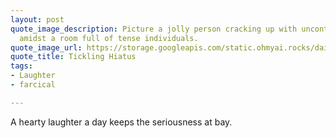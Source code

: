 ```yaml
---
layout: post
quote_image_description: Picture a jolly person cracking up with uncontrollable laughter
  amidst a room full of tense individuals.
quote_image_url: https://storage.googleapis.com/static.ohmyai.rocks/daily/2023-11-19.jpg
quote_title: Tickling Hiatus
tags:
- Laughter
- farcical

---
```


A hearty laughter a day keeps the seriousness at bay.